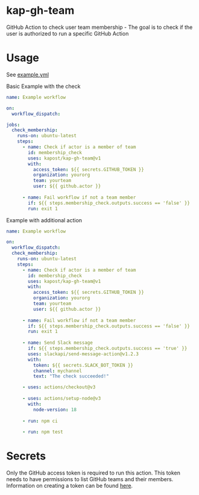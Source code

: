 # kap-gh-team
GitHub Action to check user team membership - The goal is to check if the user is authorized to run a specific GitHub Action

# Usage
See [example.yml](.github/workflows/example.yml)

Basic Example with the check
```yaml
name: Example workflow

on:
  workflow_dispatch:

jobs:
  check_membership:
    runs-on: ubuntu-latest
    steps:
      - name: Check if actor is a member of team
        id: membership_check
        uses: kapost/kap-gh-team@v1
        with:
          access_token: ${{ secrets.GITHUB_TOKEN }}
          organization: yourorg
          team: yourteam
          user: ${{ github.actor }}
      
      - name: Fail workflow if not a team member
        if: ${{ steps.membership_check.outputs.success == 'false' }}
        run: exit 1
```

Example with additional action

```yaml
name: Example workflow

on:
  workflow_dispatch:        
  check_membership:
    runs-on: ubuntu-latest
    steps:
      - name: Check if actor is a member of team
        id: membership_check
        uses: kapost/kap-gh-team@v1
        with:
          access_token: ${{ secrets.GITHUB_TOKEN }}
          organization: yourorg
          team: yourteam
          user: ${{ github.actor }}
      
      - name: Fail workflow if not a team member
        if: ${{ steps.membership_check.outputs.success == 'false' }}
        run: exit 1
      
      - name: Send Slack message
        if: ${{ steps.membership_check.outputs.success == 'true' }}
        uses: slackapi/send-message-action@v1.2.3
        with:
          token: ${{ secrets.SLACK_BOT_TOKEN }}
          channel: mychannel
          text: "The check succeeded!"

      - uses: actions/checkout@v3
      
      - uses: actions/setup-node@v3
        with:
          node-version: 18
      
      - run: npm ci
      
      - run: npm test
```

# Secrets
Only the GitHub access token is required to run this action. This token needs to have permissions to list GitHub teams and their members. Information on creating a token can be found [here](https://docs.github.com/en/authentication/keeping-your-account-and-data-secure/creating-a-personal-access-token).
